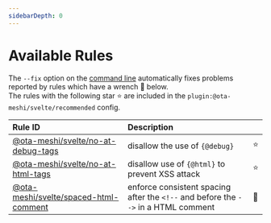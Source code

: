 ```yaml
---
sidebarDepth: 0
---
```


# Available Rules

The `--fix` option on the [command line](https://eslint.org/docs/user-guide/command-line-interface#fixing-problems) automatically fixes problems reported by rules which have a wrench :wrench: below.  
The rules with the following star :star: are included in the `plugin:@ota-meshi/svelte/recommended` config.

<!-- This file is automatically generated in tools/update-docs-rules-index.js, do not change! -->

| Rule ID | Description |    |
|:--------|:------------|:---|
| [@ota-meshi/svelte/no-at-debug-tags](./no-at-debug-tags.md) | disallow the use of `{@debug}` | :star: |
| [@ota-meshi/svelte/no-at-html-tags](./no-at-html-tags.md) | disallow use of `{@html}` to prevent XSS attack | :star: |
| [@ota-meshi/svelte/spaced-html-comment](./spaced-html-comment.md) | enforce consistent spacing after the `<!--` and before the `-->` in a HTML comment | :wrench: |
